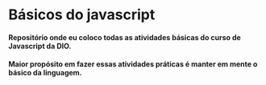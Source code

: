 # Básicos do javascript
#### Repositório onde eu coloco todas as atividades básicas do curso de Javascript da DIO.
#### Maior propósito em fazer essas atividades práticas é manter em mente o básico da linguagem.
